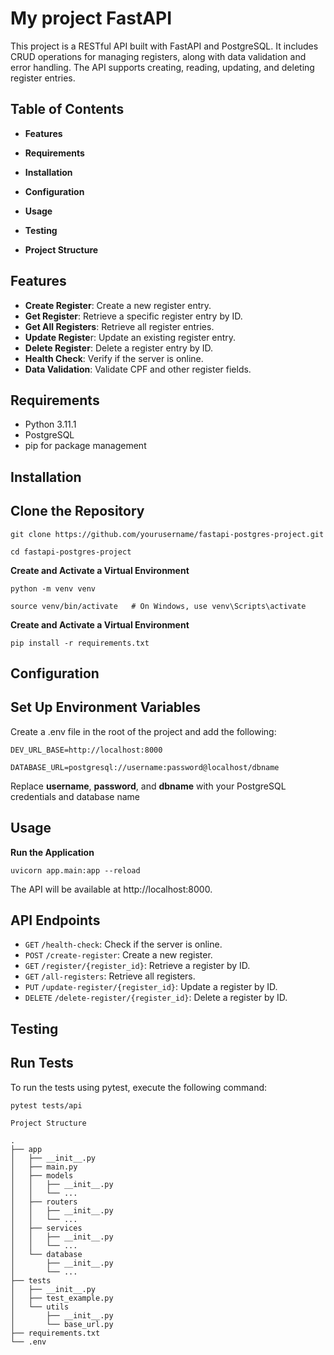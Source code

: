 # My project FastAPI

This project is a RESTful API built with FastAPI and PostgreSQL. It includes CRUD operations for managing registers, along with data validation and error handling. The API supports creating, reading, updating, and deleting register entries.


## Table of Contents

- **Features**

- **Requirements**
- **Installation**
- **Configuration**
- **Usage**
- **Testing**
- **Project Structure**

## Features
- **Create Register**: Create a new register entry.
- **Get Register**: Retrieve a specific register entry by ID.
- **Get All Registers**: Retrieve all register entries.
- **Update Registe**r: Update an existing register entry.
- **Delete Register**: Delete a register entry by ID.
- **Health Check**: Verify if the server is online.
- **Data Validation**: Validate CPF and other register fields.

## Requirements
- Python 3.11.1
- PostgreSQL
- pip for package management

## Installation

## Clone the Repository

`git clone https://github.com/yourusername/fastapi-postgres-project.git`

`cd fastapi-postgres-project`

**Create and Activate a Virtual Environment**

`python -m venv venv`

`source venv/bin/activate   # On Windows, use venv\Scripts\activate`

**Create and Activate a Virtual Environment**

`pip install -r requirements.txt`


## **Configuration**

## **Set Up Environment Variables**

Create a .env file in the root of the project and add the following:

`DEV_URL_BASE=http://localhost:8000`


`DATABASE_URL=postgresql://username:password@localhost/dbname`


Replace **username**, **password**, and **dbname** with your PostgreSQL credentials and database name


## Usage

**Run the Application**

`uvicorn app.main:app --reload
`

The API will be available at http://localhost:8000.

## API Endpoints

- `GET` `/health-check`: Check if the server is online.
- `POST` `/create-register`: Create a new register.
- `GET` `/register/{register_id}`: Retrieve a register by ID.
- `GET` `/all-registers`: Retrieve all registers.
- `PUT` `/update-register/{register_id}`: Update a register by ID.
- `DELETE` `/delete-register/{register_id}`: Delete a register by ID.

## Testing

## Run Tests
To run the tests using pytest, execute the following command:


`pytest tests/api`

`Project Structure`

```
.
├── app
│   ├── __init__.py
│   ├── main.py
│   ├── models
│   │   ├── __init__.py
│   │   └── ...
│   ├── routers
│   │   ├── __init__.py
│   │   └── ...
│   ├── services
│   │   ├── __init__.py
│   │   └── ...
│   └── database
│       ├── __init__.py
│       └── ...
├── tests
│   ├── __init__.py
│   ├── test_example.py
│   └── utils
│       ├── __init__.py
│       └── base_url.py
├── requirements.txt
└── .env


